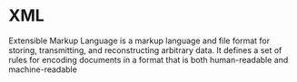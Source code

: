# XML
Extensible Markup Language is a markup language and file format for storing, transmitting, and reconstructing arbitrary data. It defines a set of rules for encoding documents in a format that is both human-readable and machine-readable
